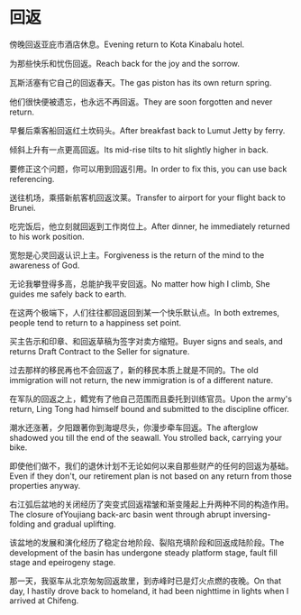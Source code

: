 # 回返

<p><span class="chinese">傍晚回返亚庇市酒店休息。</span><span class="english">Evening return to Kota Kinabalu hotel.</span></p>

<p><span class="chinese">为那些快乐和忧伤回返。</span><span class="english">Reach back for the joy and the sorrow.</span></p>

<p><span class="chinese">瓦斯活塞有它自己的回返春天。</span><span class="english">The gas piston has its own return spring.</span></p>

<p><span class="chinese">他们很快便被遗忘，也永远不再回返。</span><span class="english">They are soon forgotten and never return.</span></p>

<p><span class="chinese">早餐后乘客船回返红土坎码头。</span><span class="english">After breakfast back to Lumut Jetty by ferry.</span></p>

<p><span class="chinese">倾斜上升有一点更高回返。</span><span class="english">Its mid-rise tilts to hit slightly higher in back.</span></p>

<p><span class="chinese">要修正这个问题，你可以用到回返引用。</span><span class="english">In order to fix this, you can use back referencing.</span></p>

<p><span class="chinese">送往机场，乘搭新航客机回返汶莱。</span><span class="english">Transfer to airport for your flight back to Brunei.</span></p>

<p><span class="chinese">吃完饭后，他立刻就回返到工作岗位上。</span><span class="english">After dinner, he immediately returned to his work position.</span></p>

<p><span class="chinese">宽恕是心灵回返认识上主。</span><span class="english">Forgiveness is the return of the mind to the awareness of God.</span></p>

<p><span class="chinese">无论我攀登得多高，总能护我平安回返。</span><span class="english">No matter how high I climb, She guides me safely back to earth.</span></p>

<p><span class="chinese">在这两个极端下，人们往往都回返回到某一个快乐默认点。</span><span class="english">In both extremes, people tend to return to a happiness set point.</span></p>

<p><span class="chinese">买主告示和印章、和回返草稿为签字对卖方缩短。</span><span class="english">Buyer signs and seals, and returns Draft Contract to the Seller for signature.</span></p>

<p><span class="chinese">过去那样的移民再也不会回返了，新的移民本质上就是不同的。</span><span class="english">The old immigration will not return, the new immigration is of a different nature.</span></p>

<p><span class="chinese">在军队的回返之上，鳕党有了他自己范围而且委托到训练官员。</span><span class="english">Upon the army's return, Ling Tong had himself bound and submitted to the discipline officer.</span></p>

<p><span class="chinese">潮水还涨著，夕阳跟著你到海堤尽头，你漫步牵车回返。</span><span class="english">The afterglow shadowed you till the end of the seawall. You strolled back, carrying your bike.</span></p>

<p><span class="chinese">即使他们做不，我们的退休计划不无论如何以来自那些财产的任何的回返为基础。</span><span class="english">Even if they don't, our retirement plan is not based on any return from those properties anyway.</span></p>

<p><span class="chinese">右江弧后盆地的关闭经历了突变式回返褶皱和渐变隆起上升两种不同的构造作用。</span><span class="english">The closure ofYoujiang back-arc basin went through abrupt inversing-folding and gradual uplifting.</span></p>

<p><span class="chinese">该盆地的发展和演化经历了稳定台地阶段、裂陷充填阶段和回返成陆阶段。</span><span class="english">The development of the basin has undergone steady platform stage, fault fill stage and epeirogeny stage.</span></p>

<p><span class="chinese">那一天，我驱车从北京匆匆回返故里，到赤峰时已是灯火点燃的夜晚。</span><span class="english">On that day, I hastily drove back to homeland, it had been nighttime in lights when I arrived at Chifeng.</span></p>

